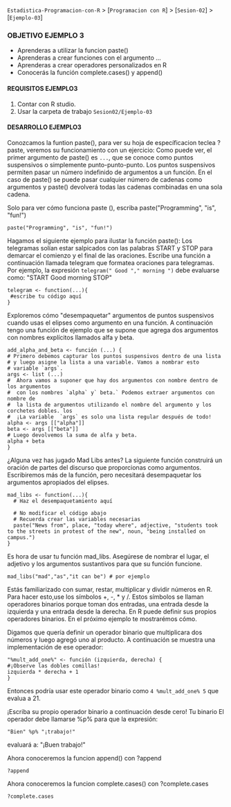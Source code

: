 `Estadistica-Programacion-con-R` > [`Programacion con R`] > [`Sesion-02`] > [`Ejemplo-03`] 

### OBJETIVO EJEMPLO 3
- Aprenderas a utilizar la funcion paste()
- Aprenderas a crear funciones con el argumento ...
- Aprenderas a crear operadores personalizados en R
- Conocerás la función complete.cases() y append()

#### REQUISITOS EJEMPLO3
1. Contar con R studio.
1. Usar la carpeta de trabajo `Sesion02/Ejemplo-03`

#### DESARROLLO EJEMPLO3

Conozcamos la funtion paste(), para ver su hoja de específicacion teclea ?paste, veremos su funcionamiento con un ejercicio:
Como puede ver, el primer argumento de paste() es `...`, que se conoce como puntos suspensivos o simplemente punto-punto-punto. Los puntos suspensivos permiten pasar un número indefinido de argumentos a un función. En el caso de paste() se puede pasar cualquier número de cadenas como argumentos y paste() devolverá todas las cadenas combinadas en una sola cadena.

Solo para ver cómo funciona paste (), escriba paste("Programming", "is", "fun!")
```{r}
paste("Programming", "is", "fun!")
```
Hagamos el siguiente ejemplo para ilustar la función paste(): Los telegramas solían estar salpicados con las palabras START y STOP para demarcar el comienzo y el final de las oraciones. Escribe una función a continuación llamada telegram que formatea oraciones para telegramas.
Por ejemplo, la expresión `telegram(" Good "," morning ")` debe evaluarse como:
"START Good morning STOP"

```{r}
telegram <- function(...){
 #escribe tu código aquí
}
```
Exploremos cómo "desempaquetar" argumentos de puntos suspensivos cuando usas el elipses como argumento en una función. A continuación tengo una función de ejemplo que se supone que agrega dos argumentos con nombres explícitos llamados alfa y beta.
```{r}
add_alpha_and_beta <- función (...) {
# Primero debemos capturar los puntos suspensivos dentro de una lista
# y luego asigne la lista a una variable. Vamos a nombrar esto
# variable `args`.
args <- list (...)
#  Ahora vamos a suponer que hay dos argumentos con nombre dentro de los argumentos
#  con los nombres `alpha` y` beta.` Podemos extraer argumentos con nombre de
#  la lista de argumentos utilizando el nombre del argumento y los corchetes dobles. los
#  ¡La variable  `args` es solo una lista regular después de todo!
alpha <- args [["alpha"]]
beta <- args [["beta"]]
# Luego devolvemos la suma de alfa y beta. 
alpha + beta
}
```
¿Alguna vez has jugado Mad Libs antes? La siguiente función construirá un oración de partes del discurso que proporcionas como argumentos. Escribiremos más de la función, pero necesitará desempaquetar los argumentos apropiados del elipses.
```{r}
mad_libs <- function(...){
  # Haz el desempaquetamiento aquí
  
  # No modificar el código abajo
  # Recuerda crear las variables necesarias
  paste("News from", place, "today where", adjective, "students took to the streets in protest of the new", noun, "being installed on campus.")
}
```
Es hora de usar tu función mad_libs. Asegúrese de nombrar el lugar, el adjetivo y los argumentos sustantivos para que su función funcione.
```{r}
mad_libs("mad","as","it can be") # por ejemplo
```
Estás familiarizado con sumar, restar, multiplicar y dividir números en R. Para hacer esto,use los símbolos +, -, * y /. Estos símbolos se llaman operadores binarios porque toman dos entradas, una entrada desde la izquierda y una entrada desde la derecha. 
En R puede definir sus propios operadores binarios. En el próximo ejemplo te mostrarémos cómo.

Digamos que quería definir un operador binario que multiplicara dos números y luego agregó uno al producto. A continuación se muestra una implementación de ese operador:
```{r}
"%mult_add_one%" <- función (izquierda, derecha) {
#¡Observe las dobles comillas! 
izquierda * derecha + 1
}
```
Entonces podría usar este operador binario como `4 %mult_add_one% 5` que evalua a 21.

¡Escriba su propio operador binario a continuación desde cero! Tu binario El operador debe llamarse %p% para que la expresión:
```{r}
"Bien" %p% "¡trabajo!"
```
evaluará a: "¡Buen trabajo!"

Ahora conoceremos la funcion append() con ?append
```{r}
?append
```
Ahora conoceremos la funcion complete.cases() con ?complete.cases
```{r}
?complete.cases
```

